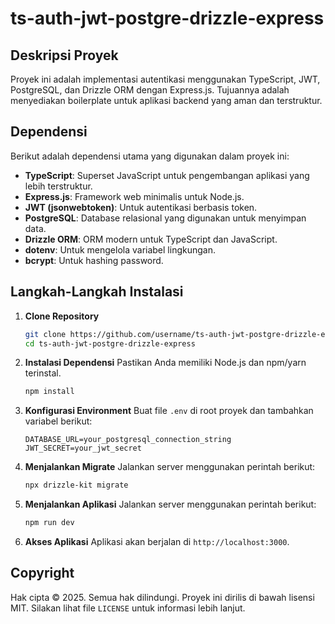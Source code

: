 # ts-auth-jwt-postgre-drizzle-express

## Deskripsi Proyek
Proyek ini adalah implementasi autentikasi menggunakan TypeScript, JWT, PostgreSQL, dan Drizzle ORM dengan Express.js. Tujuannya adalah menyediakan boilerplate untuk aplikasi backend yang aman dan terstruktur.

## Dependensi
Berikut adalah dependensi utama yang digunakan dalam proyek ini:
- **TypeScript**: Superset JavaScript untuk pengembangan aplikasi yang lebih terstruktur.
- **Express.js**: Framework web minimalis untuk Node.js.
- **JWT (jsonwebtoken)**: Untuk autentikasi berbasis token.
- **PostgreSQL**: Database relasional yang digunakan untuk menyimpan data.
- **Drizzle ORM**: ORM modern untuk TypeScript dan JavaScript.
- **dotenv**: Untuk mengelola variabel lingkungan.
- **bcrypt**: Untuk hashing password.

## Langkah-Langkah Instalasi
1. **Clone Repository**
    ```bash
    git clone https://github.com/username/ts-auth-jwt-postgre-drizzle-express.git
    cd ts-auth-jwt-postgre-drizzle-express
    ```

2. **Instalasi Dependensi**
    Pastikan Anda memiliki Node.js dan npm/yarn terinstal.
    ```bash
    npm install
    ```

3. **Konfigurasi Environment**
    Buat file `.env` di root proyek dan tambahkan variabel berikut:
    ```
    DATABASE_URL=your_postgresql_connection_string
    JWT_SECRET=your_jwt_secret
    ```

5. **Menjalankan Migrate**
    Jalankan server menggunakan perintah berikut:
    ```bash
    npx drizzle-kit migrate
    ```

6. **Menjalankan Aplikasi**
    Jalankan server menggunakan perintah berikut:
    ```bash
    npm run dev
    ```

7. **Akses Aplikasi**
    Aplikasi akan berjalan di `http://localhost:3000`.

## Copyright
Hak cipta © 2025. Semua hak dilindungi. Proyek ini dirilis di bawah lisensi MIT. Silakan lihat file `LICENSE` untuk informasi lebih lanjut.